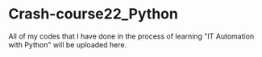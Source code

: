 # Crash-course22_Python
All of my codes that I have done in the process of learning "IT Automation with Python" will be uploaded here. 
